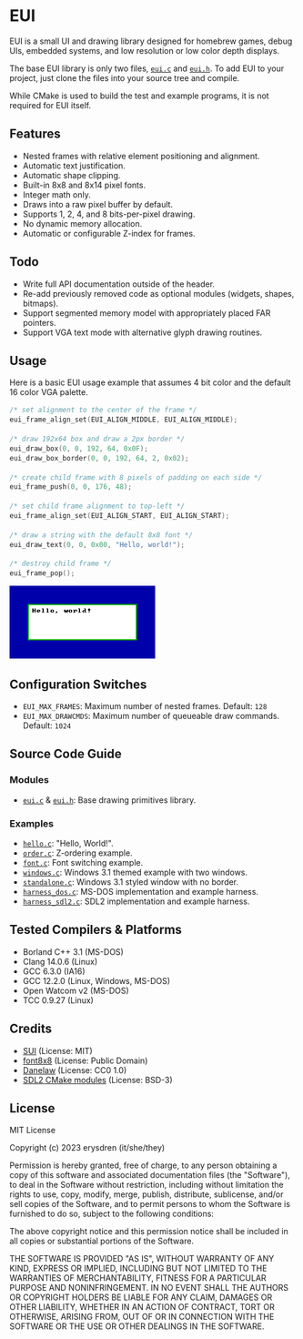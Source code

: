 
# EUI

EUI is a small UI and drawing library designed for homebrew games, debug UIs, embedded systems, and low resolution or low color depth displays.

The base EUI library is only two files, [`eui.c`](./source/eui/eui.c) and [`eui.h`](./source/eui/eui.h). To add EUI to your project, just clone the files into your source tree and compile.

While CMake is used to build the test and example programs, it is not required for EUI itself.

## Features

- Nested frames with relative element positioning and alignment.
- Automatic text justification.
- Automatic shape clipping.
- Built-in 8x8 and 8x14 pixel fonts.
- Integer math only.
- Draws into a raw pixel buffer by default.
- Supports 1, 2, 4, and 8 bits-per-pixel drawing.
- No dynamic memory allocation.
- Automatic or configurable Z-index for frames.

## Todo

- Write full API documentation outside of the header.
- Re-add previously removed code as optional modules (widgets, shapes, bitmaps).
- Support segmented memory model with appropriately placed FAR pointers.
- Support VGA text mode with alternative glyph drawing routines.

## Usage

Here is a basic EUI usage example that assumes 4 bit color and the default 16 color VGA palette.

```c
/* set alignment to the center of the frame */
eui_frame_align_set(EUI_ALIGN_MIDDLE, EUI_ALIGN_MIDDLE);

/* draw 192x64 box and draw a 2px border */
eui_draw_box(0, 0, 192, 64, 0x0F);
eui_draw_box_border(0, 0, 192, 64, 2, 0x02);

/* create child frame with 8 pixels of padding on each side */
eui_frame_push(0, 0, 176, 48);

/* set child frame alignment to top-left */
eui_frame_align_set(EUI_ALIGN_START, EUI_ALIGN_START);

/* draw a string with the default 8x8 font */
eui_draw_text(0, 0, 0x00, "Hello, world!");

/* destroy child frame */
eui_frame_pop();
```

![Hello, world!](./.github/hello_world.png "Hello, world!")

## Configuration Switches

- `EUI_MAX_FRAMES`: Maximum number of nested frames. Default: `128`
- `EUI_MAX_DRAWCMDS`: Maximum number of queueable draw commands. Default: `1024`

## Source Code Guide

### Modules

- [`eui.c`](./source/eui/eui.c) & [`eui.h`](./source/eui/eui.h): Base drawing primitives library.

### Examples

- [`hello.c`](./source/examples/hello.c): "Hello, World!".
- [`order.c`](./source/examples/order.c): Z-ordering example.
- [`font.c`](./source/examples/font.c): Font switching example.
- [`windows.c`](./source/examples/windows.c): Windows 3.1 themed example with two windows.
- [`standalone.c`](./source/examples/standalone.c): Windows 3.1 styled window with no border.
- [`harness_dos.c`](./source/examples/harness_dos.c): MS-DOS implementation and example harness.
- [`harness_sdl2.c`](./source/examples/harness_sdl2.c): SDL2 implementation and example harness.

## Tested Compilers & Platforms

- Borland C++ 3.1 (MS-DOS)
- Clang 14.0.6 (Linux)
- GCC 6.3.0 (IA16)
- GCC 12.2.0 (Linux, Windows, MS-DOS)
- Open Watcom v2 (MS-DOS)
- TCC 0.9.27 (Linux)

## Credits

- [SUI](https://github.com/shpuld/sui-qc/) (License: MIT)
- [font8x8](https://github.com/dhepper/font8x8/) (License: Public Domain)
- [Danelaw](https://thingvellir.net/git/danelaw/) (License: CC0 1.0)
- [SDL2 CMake modules](https://github.com/aminosbh/sdl2-cmake-modules) (License: BSD-3)

## License

MIT License

Copyright (c) 2023 erysdren (it/she/they)

Permission is hereby granted, free of charge, to any person obtaining a copy
of this software and associated documentation files (the "Software"), to deal
in the Software without restriction, including without limitation the rights
to use, copy, modify, merge, publish, distribute, sublicense, and/or sell
copies of the Software, and to permit persons to whom the Software is
furnished to do so, subject to the following conditions:

The above copyright notice and this permission notice shall be included in all
copies or substantial portions of the Software.

THE SOFTWARE IS PROVIDED "AS IS", WITHOUT WARRANTY OF ANY KIND, EXPRESS OR
IMPLIED, INCLUDING BUT NOT LIMITED TO THE WARRANTIES OF MERCHANTABILITY,
FITNESS FOR A PARTICULAR PURPOSE AND NONINFRINGEMENT. IN NO EVENT SHALL THE
AUTHORS OR COPYRIGHT HOLDERS BE LIABLE FOR ANY CLAIM, DAMAGES OR OTHER
LIABILITY, WHETHER IN AN ACTION OF CONTRACT, TORT OR OTHERWISE, ARISING FROM,
OUT OF OR IN CONNECTION WITH THE SOFTWARE OR THE USE OR OTHER DEALINGS IN THE
SOFTWARE.
